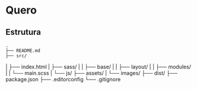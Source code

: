 # Quero

## Estrutura

	.
	├── README.md
	├── src/
  |   ├── index.html
  |   ├── sass/
	|   |   ├── base/
	|   |   ├── layout/
	|   |   ├── modules/
	|   |   └── main.scss
  |   └── js/
	├── assets/
  |   └── images/
	├── dist/
	├── package.json
	├── .editorconfig
	└── .gitignore
